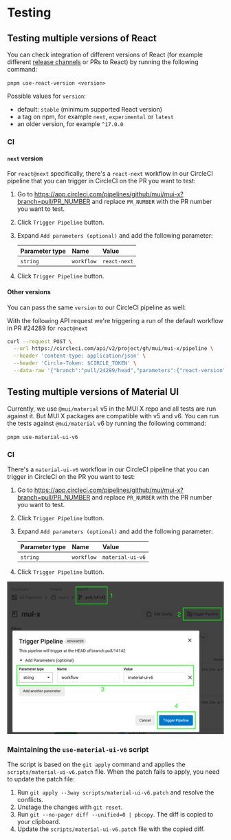 # Testing

## Testing multiple versions of React

You can check integration of different versions of React (for example different [release channels](https://react.dev/community/versioning-policy) or PRs to React) by running the following command:

`pnpm use-react-version <version>`

Possible values for `version`:

- default: `stable` (minimum supported React version)
- a tag on npm, for example `next`, `experimental` or `latest`
- an older version, for example `^17.0.0`

### CI

#### `next` version

For `react@next` specifically, there's a `react-next` workflow in our CircleCI pipeline that you can trigger in CircleCI on the PR you want to test:

1. Go to https://app.circleci.com/pipelines/github/mui/mui-x?branch=pull/PR_NUMBER and replace `PR_NUMBER` with the PR number you want to test.
2. Click `Trigger Pipeline` button.
3. Expand `Add parameters (optional)` and add the following parameter:

   | Parameter type | Name       | Value        |
   | :------------- | :--------- | :----------- |
   | `string`       | `workflow` | `react-next` |

4. Click `Trigger Pipeline` button.

#### Other versions

You can pass the same `version` to our CircleCI pipeline as well:

With the following API request we're triggering a run of the default workflow in
PR #24289 for `react@next`

```bash
curl --request POST \
  --url https://circleci.com/api/v2/project/gh/mui/mui-x/pipeline \
  --header 'content-type: application/json' \
  --header 'Circle-Token: $CIRCLE_TOKEN' \
  --data-raw '{"branch":"pull/24289/head","parameters":{"react-version":"next"}}'
```

## Testing multiple versions of Material UI

Currently, we use `@mui/material` v5 in the MUI X repo and all tests are run against it.
But MUI X packages are compatible with v5 and v6.
You can run the tests against `@mui/material` v6 by running the following command:

`pnpm use-material-ui-v6`

### CI

There's a `material-ui-v6` workflow in our CircleCI pipeline that you can trigger in CircleCI on the PR you want to test:

1. Go to https://app.circleci.com/pipelines/github/mui/mui-x?branch=pull/PR_NUMBER and replace `PR_NUMBER` with the PR number you want to test.
2. Click `Trigger Pipeline` button.
3. Expand `Add parameters (optional)` and add the following parameter:

   | Parameter type | Name       | Value            |
   | :------------- | :--------- | :--------------- |
   | `string`       | `workflow` | `material-ui-v6` |

4. Click `Trigger Pipeline` button.

![CircleCI workflow](./circleci-workflow.png)

### Maintaining the `use-material-ui-v6` script

The script is based on the `git apply` command and applies the `scripts/material-ui-v6.patch` file.
When the patch fails to apply, you need to update the patch file:

1. Run `git apply --3way scripts/material-ui-v6.patch` and resolve the conflicts.
2. Unstage the changes with `git reset`.
3. Run `git --no-pager diff --unified=0 | pbcopy`. The diff is copied to your clipboard.
4. Update the `scripts/material-ui-v6.patch` file with the copied diff.
